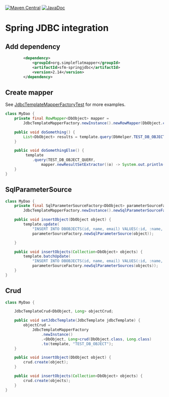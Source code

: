 [![Maven Central](https://img.shields.io/maven-central/v/org.simpleflatmapper/sfm-springjdbc.svg)](https://maven-badges.herokuapp.com/maven-central/org.simpleflatmapper/sfm-springjdbc)
[![JavaDoc](https://img.shields.io/badge/javadoc-2.14-blue.svg)](http://www.javadoc.io/doc/org.simpleflatmapper/sfm-springjdbc)

# Spring JDBC integration

## Add dependency

```xml
		<dependency>
			<groupId>org.simpleflatmapper</groupId>
			<artifactId>sfm-springjdbc</artifactId>
			<version>2.14</version>
		</dependency>
```

## Create mapper

See [JdbcTemplateMapperFactoryTest](/sfm-springjdbc/src/test/java/org/sfm/jdbc/spring/JdbcTemplateMapperFactoryTest.java) for more examples.

```java
class MyDao {
	private final RowMapper<DbObject> mapper =
		JdbcTemplateMapperFactory.newInstance().newRowMapper(DbObject.class);

	public void doSomething() {
		List<DbObject> results = template.query(DbHelper.TEST_DB_OBJECT_QUERY, mapper);
	}

	public void doSomethingElse() {
		 template
		 	.query(TEST_DB_OBJECT_QUERY,
		 		mapper.newResultSetExtractor((o) -> System.out.println(o.toString())));
	}
}
```

## SqlParameterSource

```java
class MyDao {
	private final SqlParameterSourceFactory<DbObject> parameterSourceFactory =
		JdbcTemplateMapperFactory.newInstance().newSqlParameterSourceFactory(DbObject.class);

	public void insertObject(DbObject object) {
        template.update(
            "INSERT INTO DBOBJECTS(id, name, email) VALUES(:id, :name, :email)",
            parameterSourceFactory.newSqlParameterSource(object));

	}

	public void insertObjects(Collection<DbObject> objects) {
        template.batchUpdate(
            "INSERT INTO DBOBJECTS(id, name, email) VALUES(:id, :name, :email)",
            parameterSourceFactory.newSqlParameterSources(objects));
	}
}
```

## Crud

```java
class MyDao {

	JdbcTemplateCrud<DbObject, Long> objectCrud;

	public void setJdbcTemplate(JdbcTemplate jdbcTemplate) {
		objectCrud =
			JdbcTemplateMapperFactory
				.newInstance()
				.<DbObject, Long>crud(DbObject.class, Long.class)
				.to(template, "TEST_DB_OBJECT");
	}

	public void insertObject(DbObject object) {
        crud.create(object);
	}

	public void insertObjects(Collection<DbObject> objects) {
		crud.create(objects);
	}
}
```